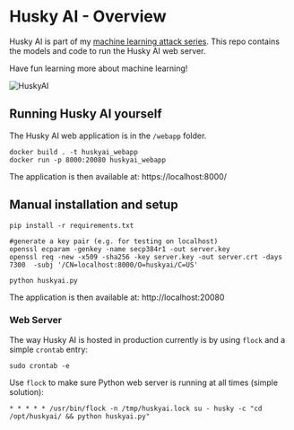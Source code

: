# Husky AI - Overview  

Husky AI is part of my [machine learning attack series](https://embracethered.com/blog/posts/2020/machine-learning-attack-series-overview/). This repo contains the models and code to run the Husky AI web server.

Have fun learning more about machine learning!

![HuskyAI](https://embracethered.com/blog/images/2020/husky-ai.jpg)


## Running Husky AI yourself

The Husky AI web application is in the `/webapp` folder.

```
docker build . -t huskyai_webapp
docker run -p 8000:20080 huskyai_webapp
```


The application is then available at: https://localhost:8000/

## Manual installation and setup

```
pip install -r requirements.txt
```

```
#generate a key pair (e.g. for testing on localhost)
openssl ecparam -genkey -name secp384r1 -out server.key
openssl req -new -x509 -sha256 -key server.key -out server.crt -days 7300  -subj '/CN=localhost:8000/O=huskyai/C=US'
```

```
python huskyai.py
```

The application is then available at: http://localhost:20080



### Web Server

The way Husky AI is hosted in production currently is by using `flock` and a simple `crontab` entry:

```
sudo crontab -e
```

Use `flock` to make sure Python web server is running at all times (simple solution):

```
* * * * * /usr/bin/flock -n /tmp/huskyai.lock su - husky -c "cd /opt/huskyai/ && python huskyai.py"
```
